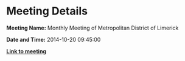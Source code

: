 # Meeting Details

**Meeting Name:** Monthly Meeting of Metropolitan District of Limerick

**Date and Time:** 2014-10-20 09:45:00

**<a href="https://www.limerick.ie/council/whats-on/monthly-meeting-metropolitan-district-limerick-11" target="_blank">Link to meeting</a>**
